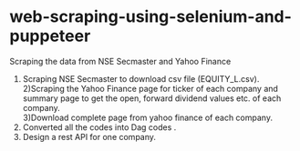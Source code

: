 # web-scraping-using-selenium-and-puppeteer
Scraping the data from NSE Secmaster and Yahoo Finance
1) Scraping NSE Secmaster to download csv file (EQUITY_L.csv).<br>
2)Scraping the Yahoo Finance page for ticker of each company and summary page to get the open, forward dividend values etc. of each company.<br>
3)Download complete page from yahoo finance of each company.<br>
4) Converted all  the codes into Dag codes .<br>
5) Design a rest API for one company.<br>
